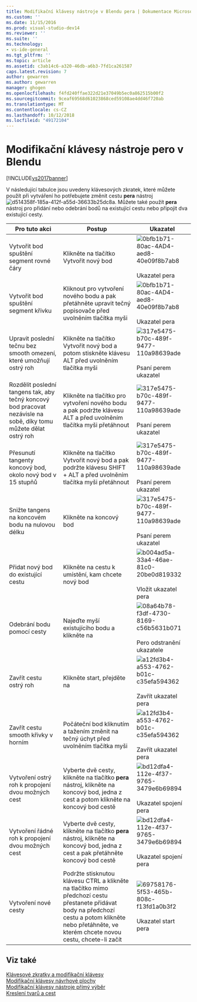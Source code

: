 ```yaml
---
title: Modifikační klávesy nástroje v Blendu pera | Dokumentace Microsoftu
ms.custom: ''
ms.date: 11/15/2016
ms.prod: visual-studio-dev14
ms.reviewer: ''
ms.suite: ''
ms.technology:
- vs-ide-general
ms.tgt_pltfrm: ''
ms.topic: article
ms.assetid: c3ab14c6-a320-46db-a6b3-7fd1ca261587
caps.latest.revision: 7
author: gewarren
ms.author: gewarren
manager: ghogen
ms.openlocfilehash: f4fd240ffae322d21e37049b5ec0a862515b00f2
ms.sourcegitcommit: 9ceaf69568d61023868ced59108ae4dd46f720ab
ms.translationtype: MT
ms.contentlocale: cs-CZ
ms.lasthandoff: 10/12/2018
ms.locfileid: "49172104"
---
```

# <a name="pen-tool-modifier-keys-in-blend"></a>Modifikační klávesy nástroje pero v Blendu
[!INCLUDE[vs2017banner](../includes/vs2017banner.md)]

V následující tabulce jsou uvedeny klávesových zkratek, které můžete použít při vytváření ho potřebujete změnit cestu **pera** nástroj ![](../designers/media/d514358f-185a-412f-a55d-36633b25dc8a.png "d514358f-185a-412f-a55d-36633b25dc8a"). Můžete také použít **pera** nástroj pro přidání nebo odebrání bodů na existující cestu nebo připojit dva existující cesty.  
  
|Pro tuto akci|Postup|Ukazatel|  
|-----------------------|-------------|-------------|  
|Vytvořit bod spuštění segment rovné čáry|Klikněte na tlačítko Vytvořit nový bod|![](../designers/media/0bfb1b71-80ac-4ad4-aed8-40e09f8b7ab8.png "0bfb1b71-80ac-4AD4-aed8-40e09f8b7ab8")<br /><br /> Ukazatel pera|  
|Vytvořit bod spuštění segment křivku|Kliknout pro vytvoření nového bodu a pak přetáhněte upravit tečný popisovače před uvolněním tlačítka myši|![](../designers/media/0bfb1b71-80ac-4ad4-aed8-40e09f8b7ab8.png "0bfb1b71-80ac-4AD4-aed8-40e09f8b7ab8")<br /><br /> Ukazatel pera|  
|Upravit poslední tečnu bez smooth omezení, které umožňují ostrý roh|Klikněte na tlačítko Vytvořit nový bod a potom stiskněte klávesu ALT před uvolněním tlačítka myši|![](../designers/media/317e5475-b70c-489f-9477-110a98639ade.png "317e5475-b70c-489f-9477-110a98639ade")<br /><br /> Psaní perem ukazatel|  
|Rozdělit poslední tangens tak, aby tečný koncový bod pracovat nezávisle na sobě, díky tomu můžete dělat ostrý roh|Klikněte na tlačítko pro vytvoření nového bodu a pak podržte klávesu ALT a před uvolněním tlačítka myši přetáhnout|![](../designers/media/317e5475-b70c-489f-9477-110a98639ade.png "317e5475-b70c-489f-9477-110a98639ade")<br /><br /> Psaní perem ukazatel|  
|Přesunutí tangenty koncový bod, okolo nový bod v 15 stupňů|Klikněte na tlačítko Vytvořit nový bod a pak podržte klávesu SHIFT + ALT a před uvolněním tlačítka myši přetáhnout|![](../designers/media/317e5475-b70c-489f-9477-110a98639ade.png "317e5475-b70c-489f-9477-110a98639ade")<br /><br /> Psaní perem ukazatel|  
|Snižte tangens na koncovém bodu na nulovou délku|Klikněte na koncový bod|![](../designers/media/317e5475-b70c-489f-9477-110a98639ade.png "317e5475-b70c-489f-9477-110a98639ade")<br /><br /> Psaní perem ukazatel|  
|Přidat nový bod do existující cestu|Klikněte na cestu k umístění, kam chcete nový bod|![](../designers/media/b004ad5a-33a4-46ae-81c0-20be0d819332.png "b004ad5a-33a4-46ae-81c0-20be0d819332")<br /><br /> Vložit ukazatel pera|  
|Odebrání bodu pomocí cesty|Najeďte myší existujícího bodu a klikněte na|![](../designers/media/08a64b78-f3df-4730-8169-c56b5631b071.png "08a64b78-f3df-4730-8169-c56b5631b071")<br /><br /> Pero odstranění ukazatele|  
|Zavřít cestu ostrý roh|Klikněte start, přejděte na|![](../designers/media/a12fd3b4-a553-4762-b01c-c35efa594362.png "a12fd3b4-a553-4762-b01c-c35efa594362")<br /><br /> Zavřít ukazatel pera|  
|Zavřít cestu smooth křivky v horním|Počáteční bod kliknutím a tažením změnit na tečný úchyt před uvolněním tlačítka myši|![](../designers/media/a12fd3b4-a553-4762-b01c-c35efa594362.png "a12fd3b4-a553-4762-b01c-c35efa594362")<br /><br /> Zavřít ukazatel pera|  
|Vytvoření ostrý roh k propojení dvou možných cest|Vyberte dvě cesty, klikněte na tlačítko **pera** nástroj, klikněte na koncový bod, jedna z cest a potom klikněte na koncový bod cestě|![](../designers/media/bd12dfa4-112e-4f37-9765-3479e6b69894.png "bd12dfa4-112e-4f37-9765-3479e6b69894")<br /><br /> Ukazatel spojení pera|  
|Vytvoření řádné roh k propojení dvou možných cest|Vyberte dvě cesty, klikněte na tlačítko **pera** nástroj, klikněte na koncový bod, jedna z cest a pak přetáhněte koncový bod cestě|![](../designers/media/bd12dfa4-112e-4f37-9765-3479e6b69894.png "bd12dfa4-112e-4f37-9765-3479e6b69894")<br /><br /> Ukazatel spojení pera|  
|Vytvoření nové cesty|Podržte stisknutou klávesu CTRL a klikněte na tlačítko mimo předchozí cestu přestanete přidávat body na předchozí cestu a potom klikněte nebo přetáhněte, ve kterém chcete novou cestu, chcete-li začít|![](../designers/media/69758176-5f53-465b-808c-f13fd1a0b3f2.png "69758176-5f53-465b-808c-f13fd1a0b3f2")<br /><br /> Ukazatel start pera|  
  
## <a name="see-also"></a>Viz také  
 [Klávesové zkratky a modifikační klávesy](../designers/keyboard-shortcuts-and-modifier-keys-in-blend.md)   
 [Modifikační klávesy návrhové plochy](../designers/artboard-modifier-keys-in-blend.md)   
 [Modifikační klávesy nástroje přímý výběr](../designers/direct-selection-tool-modifier-keys-in-blend.md)   
 [Kreslení tvarů a cest](../designers/draw-shapes-and-paths.md)



